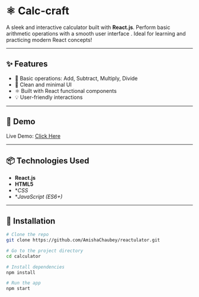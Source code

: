 # ⚛️ Calc-craft

A sleek and interactive calculator built with **React.js**. Perform basic arithmetic operations with a smooth user interface . Ideal for learning and practicing modern React concepts!

---

## ✨ Features

- 🔢 Basic operations: Add, Subtract, Multiply, Divide
- 🎨 Clean and minimal UI
- ⚛️ Built with React functional components
- 💡 User-friendly interactions

---


## 🚀 Demo

Live Demo: [Click Here](https://vercel.com/amisha-aryanis-projects/calc-craft)

---

## 📦 Technologies Used

- **React.js**
- **HTML5**
- **CSS*
- **JavaScript (ES6+)*

---

## 🔧 Installation

```bash
# Clone the repo
git clone https://github.com/AmishaChaubey/reactulator.git

# Go to the project directory
cd calculator

# Install dependencies
npm install

# Run the app
npm start
